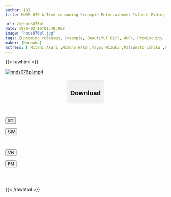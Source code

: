 ```yaml
---
author: j91
title: HNDS-076 A Time-consuming Creampie Entertainment Island. Riding A Time Machine And Searching For Pussies On A Great Adventure! 10 Beautiful Girls Big Orgy Special! !

url: /v/hnds076pl
date: 1970-02-16T01:40:00Z
image: "hnds076pl.jpg"
tags: [Upcoming releases, Creampie, Beautiful Girl, 4HR+, Promiscuity	]
maker: [Honnaka]
actress: [ Mitani Akari ,Misono Waka ,Yayoi Mizuki ,Matsumoto Ichika ,Fujimori Riho ,Nanase Arisu ,Kitano Mina, Arai Rima ,Kuramoto Sumire ,Hibino Uta]
---
```



{{< rawhtml >}}

<div class="video" data-videoid="pending_link.html">
    <a href="javascript:;">
        <img src="/v/hnds076pl/hnds076pl.jpg" width="WIDTH" height="HEIGHT" alt="hnds076pl.mp4" loading="lazy">
    </a>
</div>

<script type="text/javascript" src="https://j91.asia/asset/on-demand-pend.js"></script>

<br>
  <link rel="stylesheet" href="https://j91.asia/asset/bs5.css">
  
  <center>
  <button class="btn btn-primary" type="button" data-bs-toggle="collapse" data-bs-target=".multi-collapse" aria-expanded="false" aria-controls="multiCollapseExample1 multiCollapseExample2"><h2>Download</h2></button></center>
</p>
<div class="row">
  <div class="col">
    <div class="collapse multi-collapse" id="multiCollapseExample1">
      <div class="card card-body">
	      	      <br>
<div class="buttons">  
<p><a href="https://j91.asia/pending_link.html" target="_blank"><button class="btn-hover color-3"><i class="fa fa-download"></i> ST</button></a></p>
<p><a href="https://j91.asia/pending_link.html" target="_blank"><button class="btn-hover color-2"><i class="fa fa-download"></i> SW</button></a></p></div>
    </div>
  </div>
</div>
  <div class="col">
    <div class="collapse multi-collapse" id="multiCollapseExample2">
      <div class="card card-body">
	      <br>
<div class="buttons">
<p><a href="https://j91.asia/pending_link.html" target="_blank"><button class="btn-hover color-9"><i class="fa fa-download"></i> VH</button></a></p>
<p><a href="https://j91.asia/pending_link.html"><button class="btn-hover color-8"><i class="fa fa-download"></i> FM</button></a></p></div>
<br><br>
      </div>
    </div>
  </div>
</div>

{{< /rawhtml >}}